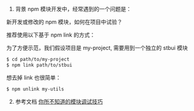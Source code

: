 1. 背景
   npm 模块开发中，经常遇到的一个问题是：

新开发或修改的 npm 模块，如何在项目中试验？

推荐使用以下基于 npm link 的方式：

为了方便示范，我们假设项目是 my-project, 需要用到一个独立的 stbui 模块

```bash
$ cd path/to/my-project
$ npm link path/to/stbui
```

想去掉 link 也很简单：

```bash
$ npm unlink my-utils
```

2. 参考文档
   [你所不知道的模块调试技巧](https://github.com/atian25/blog/issues/17)

